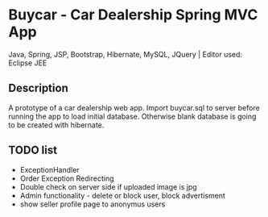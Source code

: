 # Buycar - Car Dealership Spring MVC App
Java, Spring, JSP, Bootstrap, Hibernate, MySQL, JQuery | Editor used: Eclipse JEE

## Description
A prototype of a car dealership web app. 
Import buycar.sql to server before running the app to load initial database. Otherwise blank database is going to be created with hibernate.


## TODO list
* ExceptionHandler
* Order Exception Redirecting
* Double check on server side if uploaded image is jpg
* Admin functionality - delete or block user, block advertisment
* show seller profile page to anonymus users


